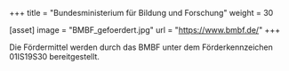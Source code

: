 +++
title = "Bundesministerium für Bildung&nbsp;und&nbsp;Forschung"
weight = 30

[asset]
  image = "BMBF_gefoerdert.jpg"
  url = "https://www.bmbf.de/"
+++

Die Fördermittel werden durch das BMBF unter dem Förderkennzeichen 01IS19S30 bereitgestellt.
